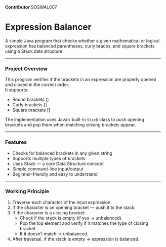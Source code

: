 **Contributor** SOSWAL007
# Expression Balancer

A simple Java program that checks whether a given mathematical or logical expression has balanced parentheses, curly braces, and square brackets using a Stack data structure.

---

### Project Overview

This program verifies if the brackets in an expression are properly opened and closed in the correct order.  
It supports:
- Round brackets ()
- Curly brackets {}
- Square brackets []

The implementation uses Java’s built-in `Stack` class to push opening brackets and pop them when matching closing brackets appear.

---

### Features

- Checks for balanced brackets in any given string  
- Supports multiple types of brackets  
- Uses Stack — a core Data Structure concept  
- Simple command-line input/output  
- Beginner-friendly and easy to understand  

---

### Working Principle

1. Traverse each character of the input expression.
2. If the character is an opening bracket — push it to the stack.  
3. If the character is a closing bracket:
   - Check if the stack is empty (if yes → unbalanced).  
   - Pop the top element and verify if it matches the type of closing bracket.  
   - If it doesn’t match → unbalanced.  
4. After traversal, if the stack is empty → expression is balanced.


